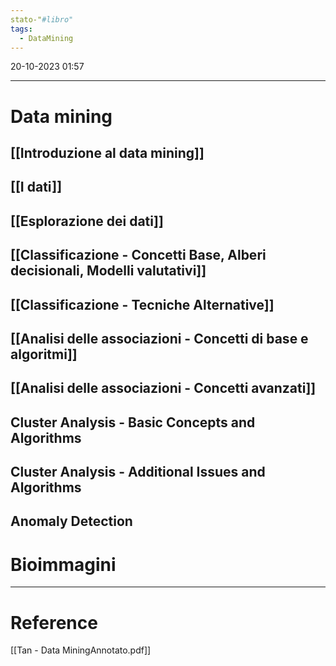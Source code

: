 ```yaml
---
stato-"#libro"
tags:
  - DataMining
---
```

20-10-2023 01:57

--- 
# Data mining
## [[Introduzione al data mining]]

## [[I dati]]
## [[Esplorazione dei dati]]
## [[Classificazione - Concetti Base, Alberi decisionali, Modelli valutativi]]
## [[Classificazione - Tecniche Alternative]]
## [[Analisi delle associazioni - Concetti di base e algoritmi]]
## [[Analisi delle associazioni - Concetti avanzati]]
## Cluster Analysis - Basic Concepts and Algorithms
## Cluster Analysis - Additional Issues and Algorithms
## Anomaly Detection



# Bioimmagini








--- 
# Reference
[[Tan - Data MiningAnnotato.pdf]]